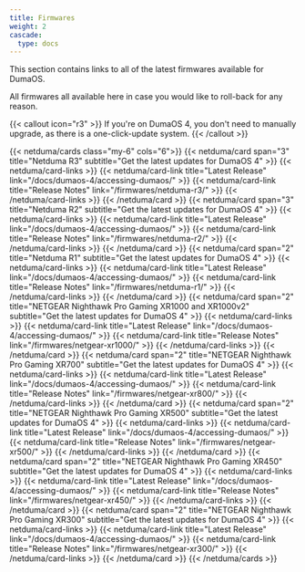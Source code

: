 ```yaml
---
title: Firmwares
weight: 2
cascade:
  type: docs
---
```


This section contains links to all of the latest firmwares available for DumaOS.

All firmwares all available here in case you would like to roll-back for any reason.

{{< callout icon="r3" >}}
  If you're on DumaOS 4, you don't need to manually upgrade, as there is a one-click-update system.
{{< /callout >}}

{{< netduma/cards class="my-6" cols="6">}}
  {{< netduma/card span="3" title="Netduma R3" subtitle="Get the latest updates for DumaOS 4" >}}
    {{< netduma/card-links >}}
      {{< netduma/card-link title="Latest Release" link="/docs/dumaos-4/accessing-dumaos/" >}}
      {{< netduma/card-link title="Release Notes" link="/firmwares/netduma-r3/" >}}
    {{< /netduma/card-links >}}
  {{< /netduma/card >}}
  {{< netduma/card span="3" title="Netduma R2" subtitle="Get the latest updates for DumaOS 4" >}}
    {{< netduma/card-links >}}
      {{< netduma/card-link title="Latest Release" link="/docs/dumaos-4/accessing-dumaos/" >}}
      {{< netduma/card-link title="Release Notes" link="/firmwares/netduma-r2/" >}}
    {{< /netduma/card-links >}}
  {{< /netduma/card >}}
  {{< netduma/card span="2" title="Netduma R1" subtitle="Get the latest updates for DumaOS 4" >}}
    {{< netduma/card-links >}}
      {{< netduma/card-link title="Latest Release" link="/docs/dumaos-4/accessing-dumaos/" >}}
      {{< netduma/card-link title="Release Notes" link="/firmwares/netduma-r1/" >}}
    {{< /netduma/card-links >}}
  {{< /netduma/card >}}
  {{< netduma/card span="2" title="NETGEAR Nighthawk Pro Gaming XR1000 and XR1000v2" subtitle="Get the latest updates for DumaOS 4" >}}
    {{< netduma/card-links >}}
      {{< netduma/card-link title="Latest Release" link="/docs/dumaos-4/accessing-dumaos/" >}}
      {{< netduma/card-link title="Release Notes" link="/firmwares/netgear-xr1000/" >}}
    {{< /netduma/card-links >}}
  {{< /netduma/card >}}
  {{< netduma/card span="2" title="NETGEAR Nighthawk Pro Gaming XR700" subtitle="Get the latest updates for DumaOS 4" >}}
    {{< netduma/card-links >}}
      {{< netduma/card-link title="Latest Release" link="/docs/dumaos-4/accessing-dumaos/" >}}
      {{< netduma/card-link title="Release Notes" link="/firmwares/netgear-xr800/" >}}
    {{< /netduma/card-links >}}
  {{< /netduma/card >}}
  {{< netduma/card span="2" title="NETGEAR Nighthawk Pro Gaming XR500" subtitle="Get the latest updates for DumaOS 4" >}}
    {{< netduma/card-links >}}
      {{< netduma/card-link title="Latest Release" link="/docs/dumaos-4/accessing-dumaos/" >}}
      {{< netduma/card-link title="Release Notes" link="/firmwares/netgear-xr500/" >}}
    {{< /netduma/card-links >}}
  {{< /netduma/card >}}
  {{< netduma/card span="2" title="NETGEAR Nighthawk Pro Gaming XR450" subtitle="Get the latest updates for DumaOS 4" >}}
    {{< netduma/card-links >}}
      {{< netduma/card-link title="Latest Release" link="/docs/dumaos-4/accessing-dumaos/" >}}
      {{< netduma/card-link title="Release Notes" link="/firmwares/netgear-xr450/" >}}
    {{< /netduma/card-links >}}
  {{< /netduma/card >}}
  {{< netduma/card span="2" title="NETGEAR Nighthawk Pro Gaming XR300" subtitle="Get the latest updates for DumaOS 4" >}}
    {{< netduma/card-links >}}
      {{< netduma/card-link title="Latest Release" link="/docs/dumaos-4/accessing-dumaos/" >}}
      {{< netduma/card-link title="Release Notes" link="/firmwares/netgear-xr300/" >}}
    {{< /netduma/card-links >}}
  {{< /netduma/card >}}
{{< /netduma/cards >}}